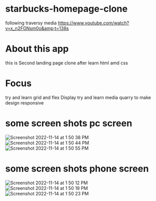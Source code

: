 # starbucks-homepage-clone
following traversy media  https://www.youtube.com/watch?v=x_n2FGNsm0o&amp;t=138s

# About this app
this is Second  landing page clone after learn html amd css

# Focus 
 try and learn grid and flex Display 
 try and learn media quarry to make design responsive 
 
 # some screen shots pc screen
 ![Screenshot 2022-11-14 at 1 50 38 PM](https://user-images.githubusercontent.com/96750484/201653210-ac457432-1fae-477c-b0f5-bfa9ffab5a52.png)
![Screenshot 2022-11-14 at 1 50 44 PM](https://user-images.githubusercontent.com/96750484/201653217-67eafe66-e990-4a46-8a64-fd7dafb2cc44.png)
![Screenshot 2022-11-14 at 1 50 55 PM](https://user-images.githubusercontent.com/96750484/201653235-574cffdd-2c4b-4db0-a247-5a96f42e39dc.png)


 # some screen shots phone screen
![Screenshot 2022-11-14 at 1 50 12 PM](https://user-images.githubusercontent.com/96750484/201653304-035dc223-e30a-4fd5-8366-b2ba898082bb.png)
![Screenshot 2022-11-14 at 1 50 19 PM](https://user-images.githubusercontent.com/96750484/201653310-9e5a43f6-421d-447f-a053-61b8e7c33eb0.png)
![Screenshot 2022-11-14 at 1 50 23 PM](https://user-images.githubusercontent.com/96750484/201653318-7755257a-1388-4b09-be96-8e06d8bd832e.png)
